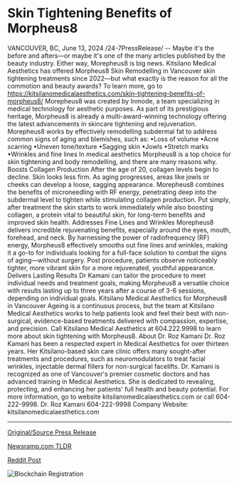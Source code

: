 # Skin Tightening Benefits of Morpheus8

VANCOUVER, BC, June 13, 2024 /24-7PressRelease/ -- Maybe it's the before and afters—or maybe it's one of the many articles published by the beauty industry. Either way, Morepheus8 is big news. Kitsilano Medical Aesthetics has offered Morpheus8 Skin Remodelling in Vancouver skin tightening treatments since 2022—but what exactly is the reason for all the commotion and beauty awards? To learn more, go to https://kitsilanomedicalaesthetics.com/skin-tightening-benefits-of-morpheus8/  Morepheus8 was created by Inmode, a team specializing in medical technology for aesthetic purposes. As part of its prestigious heritage, Morpheus8 is already a multi-award-winning technology offering the latest advancements in skincare tightening and rejuvenation. Morepheus8 works by effectively remodelling subdermal fat to address common signs of aging and blemishes, such as:  •Loss of volume •Acne scarring •Uneven tone/texture •Sagging skin •Jowls •Stretch marks •Wrinkles and fine lines  In medical aesthetics Morpheus8 is a top choice for skin tightening and body remodelling, and there are many reasons why.  Boosts Collagen Production  After the age of 20, collagen levels begin to decline. Skin looks less firm. As aging progresses, areas like jowls or cheeks can develop a loose, sagging appearance. Morepheus8 combines the benefits of microneedling with RF energy, penetrating deep into the subdermal level to tighten while stimulating collagen production. Put simply, after treatment the skin starts to work immediately while also boosting collagen, a protein vital to beautiful skin, for long-term benefits and improved skin health.  Addresses Fine Lines and Wrinkles Morepheus8 delivers incredible rejuvenating benefits, especially around the eyes, mouth, forehead, and neck. By harnessing the power of radiofrequency (RF) energy, Morpheus8 effectively smooths out fine lines and wrinkles, making it a go-to for individuals looking for a full-face solution to combat the signs of aging—without surgery. Post procedure, patients observe noticeably tighter, more vibrant skin for a more rejuvenated, youthful appearance.  Delivers Lasting Results  Dr Kamani can tailor the procedure to meet individual needs and treatment goals, making Morpheus8 a versatile choice with results lasting up to three years after a course of 3-6 sessions, depending on individual goals.  Kitsilano Medical Aesthetics for Morpheus8 in Vancouver  Ageing is a continuous process, but the team at Kitsilano Medical Aesthetics works to help patients look and feel their best with non-surgical, evidence-based treatments delivered with compassion, expertise, and precision.  Call Kitsilano Medical Aesthetics at 604.222.9998 to learn more about skin tightening with Morpheus8.  About Dr. Roz Kamani  Dr. Roz Kamani has been a respected expert in Medical Aesthetics for over thirteen years. Her Kitsilano-based skin care clinic offers many sought-after treatments and procedures, such as neuromodulators to treat facial wrinkles, injectable dermal fillers for non-surgical facelifts. Dr. Kamani is recognized as one of Vancouver's premier cosmetic doctors and has advanced training in Medical Aesthetics. She is dedicated to revealing, protecting, and enhancing her patients' full health and beauty potential.  For more information, go to website kitsilanomedicalaesthetics.com or call 604-222-9998.  Dr. Roz Kamani 604-222-9998 Company Website: kitsilanomedicalaesthetics.com 

---

[Original/Source Press Release](https://www.24-7pressrelease.com/press-release/511675/skin-tightening-benefits-of-morpheus8)
                    

[Newsramp.com TLDR](None) 



[Reddit Post](https://www.reddit.com/r/HealthCareNewsInfo/comments/1det29g/morpheus8_skin_remodelling_the_latest/) 



![Blockchain Registration](https://cdn.newsramp.app/24-7PressRelease/qrcode/246/13/yarnUDdM.webp)